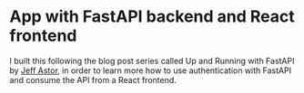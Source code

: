 # App with FastAPI backend and React frontend

I built this following the blog post series called Up and Running with FastAPI by [Jeff Astor](https://www.jeffastor.com/blog/up-and-running-with-fastapi-and-docker), in order to learn more how to use authentication with FastAPI and consume the API from a React frontend.
